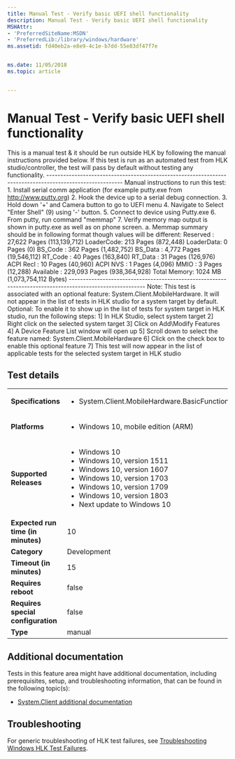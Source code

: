 ```yaml
---
title: Manual Test - Verify basic UEFI shell functionality
description: Manual Test - Verify basic UEFI shell functionality
MSHAttr:
- 'PreferredSiteName:MSDN'
- 'PreferredLib:/library/windows/hardware'
ms.assetid: fd40eb2a-e8e9-4c1e-b7dd-55e83df47f7e


ms.date: 11/05/2018
ms.topic: article


---
```


# <span id="p_hlk_test.dbee905d-663f-423d-88ed-d31cab46bcdb"></span>Manual Test - Verify basic UEFI shell functionality


This is a manual test & it should be run outside HLK by following the manual instructions provided below. If this test is run as an automated test from HLK studio/controller, the test will pass by default without testing any functionality. --------------------------------------------------------------------------------------------------------- Manual instructions to run this test: 1. Install serial comm application (for example putty.exe from http://www.putty.org) 2. Hook the device up to a serial debug connection. 3. Hold down '+' and Camera button to go to UEFI menu 4. Navigate to Select "Enter Shell" (9) using '-' button. 5. Connect to device using Putty.exe 6. From putty, run command "memmap" 7. Verify memory map output is shown in putty.exe as well as on phone screen. a. Memmap summary should be in following format though values will be different: Reserved : 27,622 Pages (113,139,712) LoaderCode: 213 Pages (872,448) LoaderData: 0 Pages (0) BS\_Code : 362 Pages (1,482,752) BS\_Data : 4,772 Pages (19,546,112) RT\_Code : 40 Pages (163,840) RT\_Data : 31 Pages (126,976) ACPI Recl : 10 Pages (40,960) ACPI NVS : 1 Pages (4,096) MMIO : 3 Pages (12,288) Available : 229,093 Pages (938,364,928) Total Memory: 1024 MB (1,073,754,112 Bytes) --------------------------------------------------------------------------------------------------------- Note: This test is associated with an optional feature: System.Client.MobileHardware. It will not appear in the list of tests in HLK studio for a system target by default. Optional: To enable it to show up in the list of tests for system target in HLK studio, run the following steps: 1\] In HLK Studio, select system target 2\] Right click on the selected system target 3\] Click on Add\\Modify Features 4\] A Device Feature List window will open up 5\] Scroll down to select the feature named: System.Client.MobileHardware 6\] Click on the check box to enable this optional feature 7\] This test will now appear in the list of applicable tests for the selected system target in HLK studio

## Test details

|||
|---|---|
| **Specifications**  | <ul><li>System.Client.MobileHardware.BasicFunctionality</li></ul> |  
| **Platforms**   | <ul><li>Windows 10, mobile edition (ARM)</li></ul> |
| **Supported Releases** | <ul><li>Windows 10</li><li>Windows 10, version 1511</li><li>Windows 10, version 1607</li><li>Windows 10, version 1703</li><li>Windows 10, version 1709</li><li>Windows 10, version 1803</li><li>Next update to Windows 10</li></ul> |
|**Expected run time (in minutes)**| 10 |
|**Category**| Development |
|**Timeout (in minutes)**| 15 |
|**Requires reboot**| false |
|**Requires special configuration**| false |
|**Type**| manual |



## <span id="Additional_documentation"></span><span id="additional_documentation"></span><span id="ADDITIONAL_DOCUMENTATION"></span>Additional documentation


Tests in this feature area might have additional documentation, including prerequisites, setup, and troubleshooting information, that can be found in the following topic(s):

-   [System.Client additional documentation](system-client-additional-documentation.md)

## <span id="Troubleshooting"></span><span id="troubleshooting"></span><span id="TROUBLESHOOTING"></span>Troubleshooting


For generic troubleshooting of HLK test failures, see [Troubleshooting Windows HLK Test Failures](../user/troubleshooting-windows-hlk-test-failures.md).










